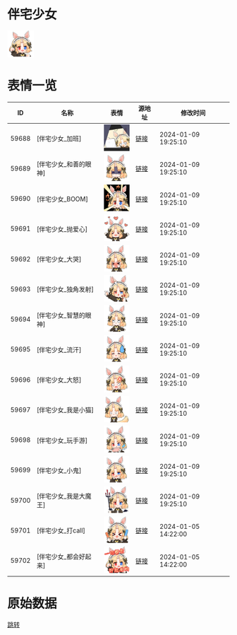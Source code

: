 # 伴宅少女

<img src="./cover.png" height="60" alt="cover" />

# 表情一览

|ID|名称|表情|源地址|修改时间|
|----|----|----|----|----|
|59688|[伴宅少女_加班]|<img src="./pic/059688_%5B伴宅少女_加班%5D.png" height="60" alt="加班"/>|[链接](https://i0.hdslb.com/bfs/garb/8dc4d33e95b4505787558c99e4bfced2f5060305.png)|2024-01-09 19:25:10|
|59689|[伴宅少女_和善的眼神]|<img src="./pic/059689_%5B伴宅少女_和善的眼神%5D.png" height="60" alt="和善的眼神"/>|[链接](https://i0.hdslb.com/bfs/garb/75ef6cef8cf906087b979236b190a4a0cfbca6d4.png)|2024-01-09 19:25:10|
|59690|[伴宅少女_BOOM]|<img src="./pic/059690_%5B伴宅少女_BOOM%5D.png" height="60" alt="BOOM"/>|[链接](https://i0.hdslb.com/bfs/garb/d8ac2fe3acb8e461d4b7aa0a43c478b8e5a5c0b5.png)|2024-01-09 19:25:10|
|59691|[伴宅少女_抛爱心]|<img src="./pic/059691_%5B伴宅少女_抛爱心%5D.png" height="60" alt="抛爱心"/>|[链接](https://i0.hdslb.com/bfs/garb/2f2e624a80a19ab2bd0a1c79e62e1d9f2832a11c.png)|2024-01-09 19:25:10|
|59692|[伴宅少女_大哭]|<img src="./pic/059692_%5B伴宅少女_大哭%5D.png" height="60" alt="大哭"/>|[链接](https://i0.hdslb.com/bfs/garb/5a60c216827cfa4ec70fd44c3d77a197cfdddd9f.png)|2024-01-09 19:25:10|
|59693|[伴宅少女_独角发射]|<img src="./pic/059693_%5B伴宅少女_独角发射%5D.png" height="60" alt="独角发射"/>|[链接](https://i0.hdslb.com/bfs/garb/e4934bd364ee28f927b84f4581c6c0d7b779e39b.png)|2024-01-09 19:25:10|
|59694|[伴宅少女_智慧的眼神]|<img src="./pic/059694_%5B伴宅少女_智慧的眼神%5D.png" height="60" alt="智慧的眼神"/>|[链接](https://i0.hdslb.com/bfs/garb/ecc79bc8bac253d65f0bea019e5abac06811eb6c.png)|2024-01-09 19:25:10|
|59695|[伴宅少女_流汗]|<img src="./pic/059695_%5B伴宅少女_流汗%5D.png" height="60" alt="流汗"/>|[链接](https://i0.hdslb.com/bfs/garb/e0a7a652c273f3cfb1b44ac49309ed83b622080e.png)|2024-01-09 19:25:10|
|59696|[伴宅少女_大怒]|<img src="./pic/059696_%5B伴宅少女_大怒%5D.png" height="60" alt="大怒"/>|[链接](https://i0.hdslb.com/bfs/garb/de1a1309ce3e534d5cda0b39e0407acfb8bb4ed1.png)|2024-01-09 19:25:10|
|59697|[伴宅少女_我是小猫]|<img src="./pic/059697_%5B伴宅少女_我是小猫%5D.png" height="60" alt="我是小猫"/>|[链接](https://i0.hdslb.com/bfs/garb/92d6a8406c8ced866cdb30072c44fa0c3000892a.png)|2024-01-09 19:25:10|
|59698|[伴宅少女_玩手游]|<img src="./pic/059698_%5B伴宅少女_玩手游%5D.png" height="60" alt="玩手游"/>|[链接](https://i0.hdslb.com/bfs/garb/c9107c8aeadee3f48c8a4acb45c6c7e1596b5a2a.png)|2024-01-09 19:25:10|
|59699|[伴宅少女_小鬼]|<img src="./pic/059699_%5B伴宅少女_小鬼%5D.png" height="60" alt="小鬼"/>|[链接](https://i0.hdslb.com/bfs/garb/50d74eca6401674a5c5531cf01d2e577eb49b617.png)|2024-01-09 19:25:10|
|59700|[伴宅少女_我是大魔王]|<img src="./pic/059700_%5B伴宅少女_我是大魔王%5D.png" height="60" alt="我是大魔王"/>|[链接](https://i0.hdslb.com/bfs/garb/c746364aa0a146038bf0029e81c6decce5e2ba2c.png)|2024-01-09 19:25:10|
|59701|[伴宅少女_打call]|<img src="./pic/059701_%5B伴宅少女_打call%5D.png" height="60" alt="打call"/>|[链接](https://i0.hdslb.com/bfs/garb/33ce6ec4c71fe6c2088b6187a9d6f2f48b752fdf.png)|2024-01-05 14:22:00|
|59702|[伴宅少女_都会好起来]|<img src="./pic/059702_%5B伴宅少女_都会好起来%5D.png" height="60" alt="都会好起来"/>|[链接](https://i0.hdslb.com/bfs/garb/2fd16678dd21105a59fdd1bb5457b6705e405306.png)|2024-01-05 14:22:00|

# 原始数据

[跳转](./raw.json)

